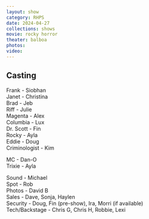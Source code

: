 ```yaml
---
layout: show
category: RHPS
date: 2024-04-27
collections: shows
movie: rocky horror
theater: balboa
photos:
video:
---
```


## Casting

Frank - Siobhan  
Janet - Christina  
Brad - Jeb  
Riff - Julie  
Magenta - Alex  
Columbia - Lux  
Dr. Scott - Fin  
Rocky - Ayla  
Eddie - Doug  
Criminologist - Kim  

MC - Dan-O  
Trixie - Ayla  

Sound - Michael  
Spot - Rob  
Photos - David B  
Sales - Dave, Sonja, Haylen  
Security - Doug, Fin (pre-show), Ira, Morri (if available)  
Tech/Backstage - Chris G, Chris H, Robbie, Lexi  